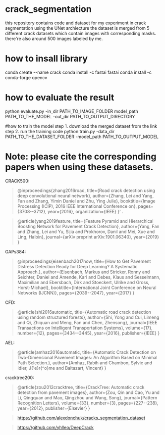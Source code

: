# crack_segmentation
this repository contains code and dataset for my experiment in crack segmentation using the UNet archiecture
the dataset is merged from 5 different crack datasets which contain images with corresponding masks.
there're also around 500 images labeled by me. 

# how to insall library
conda create --name crack
conda install -c fastai fastai 
conda install -c conda-forge opencv 

# how to evaluate the result
python evaluate.py  -in_dir PATH_TO_IMAGE_FOLDER model_path PATH_TO_THE_MODEL -out_dir PATH_TO_OUTPUT_DIRECTORY

#how to train the model
step 1. download the merged dataset from the link
step 2. run the training code
python train.py -data_dir PATH_TO_THE_DATASET_FOLDER -model_path PATH_TO_OUTPUT_MODEL

# Note: please cite the corresponding papers when using these datasets.

CRACK500:
>@inproceedings{zhang2016road,
  title={Road crack detection using deep convolutional neural network},
  author={Zhang, Lei and Yang, Fan and Zhang, Yimin Daniel and Zhu, Ying Julie},
  booktitle={Image Processing (ICIP), 2016 IEEE International Conference on},
  pages={3708--3712},
  year={2016},
  organization={IEEE}
}' .

>@article{yang2019feature,
  title={Feature Pyramid and Hierarchical Boosting Network for Pavement Crack Detection},
  author={Yang, Fan and Zhang, Lei and Yu, Sijia and Prokhorov, Danil and Mei, Xue and Ling, Haibin},
  journal={arXiv preprint arXiv:1901.06340},
  year={2019}
}

GAPs384: 
>@inproceedings{eisenbach2017how,
  title={How to Get Pavement Distress Detection Ready for Deep Learning? A Systematic Approach.},
  author={Eisenbach, Markus and Stricker, Ronny and Seichter, Daniel and Amende, Karl and Debes, Klaus
          and Sesselmann, Maximilian and Ebersbach, Dirk and Stoeckert, Ulrike
          and Gross, Horst-Michael},
  booktitle={International Joint Conference on Neural Networks (IJCNN)},
  pages={2039--2047},
  year={2017}
}

CFD: 
>@article{shi2016automatic,
  title={Automatic road crack detection using random structured forests},
  author={Shi, Yong and Cui, Limeng and Qi, Zhiquan and Meng, Fan and Chen, Zhensong},
  journal={IEEE Transactions on Intelligent Transportation Systems},
  volume={17},
  number={12},
  pages={3434--3445},
  year={2016},
  publisher={IEEE}
}

AEL: 
>@article{amhaz2016automatic,
  title={Automatic Crack Detection on Two-Dimensional Pavement Images: An Algorithm Based on Minimal Path Selection.},
  author={Amhaz, Rabih and Chambon, Sylvie and Idier, J{\'e}r{\^o}me and Baltazart, Vincent}
}

cracktree200: 
>@article{zou2012cracktree,
  title={CrackTree: Automatic crack detection from pavement images},
  author={Zou, Qin and Cao, Yu and Li, Qingquan and Mao, Qingzhou and Wang, Song},
  journal={Pattern Recognition Letters},
  volume={33},
  number={3},
  pages={227--238},
  year={2012},
  publisher={Elsevier}
}

>https://github.com/alexdonchuk/cracks_segmentation_dataset

>https://github.com/yhlleo/DeepCrack